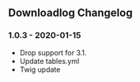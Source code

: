 ## Downloadlog Changelog

### 1.0.3 - 2020-01-15

- Drop support for 3.1.
- Update tables.yml
- Twig update
